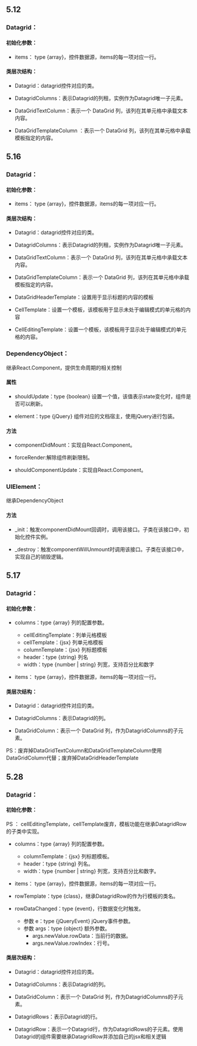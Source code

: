 ## 5.12

### Datagrid：

#### 初始化参数：

* items： type {array}，控件数据源，items的每一项对应一行。

#### 类层次结构：

* Datagrid：datagrid控件对应的类。

* DatagridColumns：表示Datagrid的列租，实例作为Datagrid唯一子元素。

* DataGridTextColumn：表示一个 DataGrid 列，该列在其单元格中承载文本内容。

* DataGridTemplateColumn ：表示一个 DataGrid 列，该列在其单元格中承载模板指定的内容。



## 5.16 

### Datagrid：

#### 初始化参数：

* items： type {array}，控件数据源，items的每一项对应一行。

#### 类层次结构：

* Datagrid：datagrid控件对应的类。

* DatagridColumns：表示Datagrid的列租，实例作为Datagrid唯一子元素。

* DataGridTextColumn：表示一个 DataGrid 列，该列在其单元格中承载文本内容。

* DataGridTemplateColumn：表示一个 DataGrid 列，该列在其单元格中承载模板指定的内容。

* DataGridHeaderTemplate：设置用于显示标题的内容的模板

* CellTemplate：设置一个模板，该模板用于显示未处于编辑模式的单元格的内容

* CellEditingTemplate：设置一个模板，该模板用于显示处于编辑模式的单元格的内容。

### DependencyObject：

继承React.Component，提供生命周期的相关控制

#### 属性

* shouldUpdate：type {boolean} 设置一个值，该值表示state变化时，组件是否可以刷新。

* element：type {jQuery} 组件对应的文档宿主，使用jQuery进行包装。

#### 方法

* componentDidMount：实现自React.Component。

* forceRender:解除组件刷新限制。

* shouldComponentUpdate：实现自React.Component。


### UIElement：

继承DependencyObject

#### 方法

* _init：触发componentDidMount回调时，调用该接口。子类在该接口中，初始化控件实例。

* _destroy：触发componentWillUnmount时调用该接口。子类在该接口中，实现自己的销毁逻辑。



## 5.17


### Datagrid：

#### 初始化参数：

* columns：type {array} 列的配置参数。
    * cellEditingTemplate：列单元格模板
    * cellTemplate：{jsx} 列单元格模板
    * columnTemplate：{jsx} 列标题模板
    * header：type {string} 列名
    * width：type {number | string} 列宽，支持百分比和数字


* items： type {array}，控件数据源，items的每一项对应一行。


#### 类层次结构：

* Datagrid：datagrid控件对应的类。

* DatagridColumns：表示Datagrid的列。

* DataGridColumn：表示一个 DataGrid 列，作为DatagridColumns的子元素。

PS：废弃掉DataGridTextColumn和DataGridTemplateColumn使用DataGridColumn代替；废弃掉DataGridHeaderTemplate


## 5.28


### Datagrid：

#### 初始化参数：

PS ： cellEditingTemplate，cellTemplate废弃，模板功能在继承DatagridRow的子类中实现。

* columns：type {array} 列的配置参数。
    * columnTemplate：{jsx} 列标题模板。
    * header：type {string} 列名。
    * width：type {number | string} 列宽，支持百分比和数字。

* items： type {array}，控件数据源，items的每一项对应一行。

* rowTemplate：type {class}，继承DatagridRow的作为行模板的类名。

* rowDataChanged：type {event}，行数据变化时触发。
    * 参数 e：type {jQueryEvent} jQuery事件参数。
    * 参数 args：type {object} 额外参数。
        * args.newValue.rowData：当前行的数据。
        * args.newValue.rowIndex：行号。

#### 类层次结构：

* Datagrid：datagrid控件对应的类。

* DatagridColumns：表示Datagrid的列。

* DataGridColumn：表示一个 DataGrid 列，作为DatagridColumns的子元素。

* DatagridRows：表示Datagrid的行。

* DatagridRow：表示一个Datagrid行，作为DatagridRows的子元素。使用Datagrid的组件需要继承DatagridRow并添加自己的jsx和相关逻辑